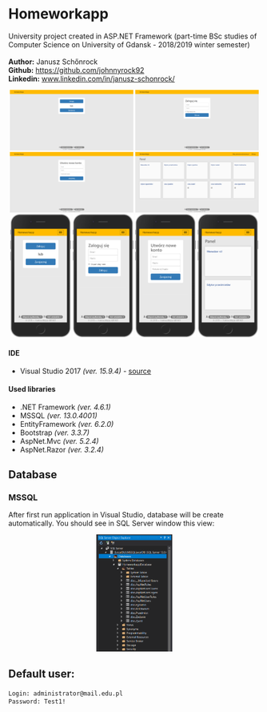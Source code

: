 # Homeworkapp
University project created in ASP.NET Framework (part-time BSc studies of Computer Science on University of Gdansk - 2018/2019 winter semester) <br><br>
**Author:** Janusz Schőnrock <br>
**Github:** https://github.com/johnnyrock92 <br>
**Linkedin:** www.linkedin.com/in/janusz-schonrock/

<div align="center">
        <img width="49%" src="screenshots/Desktop_browser/1.png" alt="List screen"/>
        <img width="49%" src="screenshots/Desktop_browser/2.png" alt="List screen"/>
        <img width="49%" src="screenshots/Desktop_browser/3.png" alt="List screen"/>
        <img width="49%" src="screenshots/Desktop_browser/4.png" alt="List screen"/>
        <img width="24%" src="screenshots/Mobile_browser/1.png" alt="List screen"/>
        <img width="24%" src="screenshots/Mobile_browser/2.png" alt="List screen"/>
        <img width="24%" src="screenshots/Mobile_browser/3.png" alt="List screen"/>
        <img width="24%" src="screenshots/Mobile_browser/4.png" alt="List screen"/>
</div>

#### IDE
* Visual Studio 2017 *(ver. 15.9.4)* - [source](https://visualstudio.microsoft.com)

#### Used libraries
* .NET Framework *(ver. 4.6.1)*
* MSSQL *(ver. 13.0.4001)*
* EntityFramework *(ver. 6.2.0)*
* Bootstrap *(ver. 3.3.7)*
* AspNet.Mvc *(ver. 5.2.4)*
* AspNet.Razor *(ver. 3.2.4)*

## Database
### MSSQL
After first run application in Visual Studio, database will be create automatically. You should see in SQL Server window this view:
<div align="center">
        <img width="30%" src="screenshots/4.png" alt="List screen"/>
</div>

## Default user:
```
Login: administrator@mail.edu.pl
Password: Test1!
```